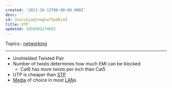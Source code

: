 ```yaml
---
created: '2021-10-12T00:00:00.000Z'
desc: ''
id: 2xucu5yaqtnegnuf5p40j43
title: UTP
updated: 1656501274682
---
```

   
Topics::  [networking](../topics/networking.md)   
   
   
---   
   
   
- Unshielded Twisted Pair   
- Number of twists determines how much EMI can be blocked   
  - Cat6 has more twists per inch than Cat5   
- UTP is cheaper than [STP](../devlog/stp.md)   
- [Media](../topics/media.md) of choice in most [LAN](../devlog/lan.md)s